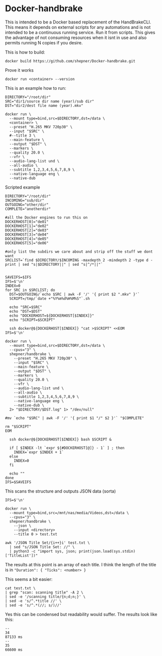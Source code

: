 # Docker-handbrake

This is intended to be a Docker based replacement of the HandBrakeCLI.  This means it depends on external scripts for any automations and is not intended to be a continuous running service.  Run it from scripts.  This gives the advantage of not consuming resources when it isnt in use and also permits running N copies if you desire.


This is how to build:

``` shell
docker build https://github.com/shepner/Docker-handbrake.git
```


Prove it works

``` shell
docker run <container> --version
```


This is an example how to run:

``` shell
DIRECTORY="/root/dir"
SRC="dir1/source dir name (year)/sub dir"
DST="dir2/dest file name (year).mkv"

docker run \
  --mount type=bind,src=$DIRECTORY,dst=/data \
  <container> \
  --preset "H.265 MKV 720p30" \
  --input "$SRC" \
  #--title 3 \
  --main-feature \
  --output "$DST" \
  --markers \
  --quality 20.0 \
  --vfr \
  --audio-lang-list und \
  --all-audio \
  --subtitle 1,2,3,4,5,6,7,8,9 \
  --native-language eng \
  --native-dub
```


Scripted example

``` shell
DIRECTORY="/root/dir"
INCOMING="sub/dir"
OUTGOING="other/dir"
COMPLETE="anotherdir"

#all the Docker engines to run this on
DOCKERHOST[0]="de01"
DOCKERHOST[1]="de02"
DOCKERHOST[2]="de03"
DOCKERHOST[3]="de04"
DOCKERHOST[4]="de05"
DOCKERHOST[5]="de06"

#only list the subdirs we care about and strip off the stuff we dont want
SRCLIST=`find $DIRECTORY/$INCOMING -maxdepth 2 -mindepth 2 -type d -print | sed "s|$DIRECTORY||" | sed "s|^/*||"`


SAVEIFS=$IFS
IFS=$'\n'
INDEX=0
for SRC in $SRCLIST; do
  DST=$OUTGOING/`echo $SRC | awk -F '/' '{ print $2 ".mkv" }'`
  SCRIPT=/tmp/`date +"%Y%m%d%H%M%S"`.sh
  
  echo "SRC=$SRC"
  echo "DST=$DST"
  echo "DOCKERHOST=${DOCKERHOST[$INDEX]}"
  echo "SCRIPT=$SCRIPT"
  
  ssh docker@${DOCKERHOST[$INDEX]} "cat >$SCRIPT" <<EOM
IFS=$'\n'

docker run \
  --mount type=bind,src=$DIRECTORY,dst=/data \
  --cpus="3" \
  shepner/handbrake \
    --preset "H.265 MKV 720p30" \
    --input "$SRC" \
    --main-feature \
    --output "$DST" \
    --markers \
    --quality 20.0 \
    --vfr \
    --audio-lang-list und \
    --all-audio \
    --subtitle 1,2,3,4,5,6,7,8,9 \
    --native-language eng \
    --native-dub \
  2> "$DIRECTORY/$DST.log" 1> "/dev/null"
  
#mv `echo "$SRC" | awk -F '/' '{ print $1 "/" $2 }'` "$COMPLETE"

rm "$SCRIPT"
EOM

  ssh docker@${DOCKERHOST[$INDEX]} bash $SCRIPT &

  if [ $INDEX -lt `expr ${#DOCKERHOST[@]} - 1` ] ; then
    INDEX=`expr $INDEX + 1`
  else
    INDEX=0
  fi
    
  echo ""
done
IFS=$SAVEIFS
```


This scans the structure and outputs JSON data (sorta)

``` shell
IFS=$'\n'
  
docker run \
  --mount type=bind,src=/mnt/nas/media/Videos,dst=/data \
  --cpus="3" \
  shepner/handbrake \
    --json \
    --input <directory>
    --title 0 > test.txt

awk '/JSON Title Set/{i++}i' test.txt \
  | sed "s/JSON Title Set: //" \
  | python3 -c "import sys, json; print(json.load(sys.stdin)['TitleList'])"
```

The results at this point is an array of each title.  I think the length of the title is in `"Duration": { "Ticks": <number> }`

This seems a bit easier:

``` shell
cat test.txt \
| grep "scan: scanning title" -A 2 \
| sed -e '/scanning title/{n;d;n;}' \
| sed -e 's/^.*title //' \
| sed -e 's/^.*(//; s/)//'
```

Yes this can be condensed but readability would suffer.  The results look like this:

```
--
34
87133 ms
--
35
66600 ms
```
